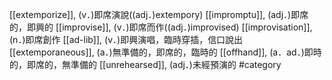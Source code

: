 [[extemporize]], (v．)即席演說((adj．)extempory) 
[[impromptu]], (adj．)即席的，即興的 
[[improvise]], (v．)即席而作((adj．)improvised) 
[[improvisation]], (n．)即席創作 
[[ad-lib]], (v．)即興演唱，臨時穿插，信口說出 
[[extemporaneous]], (a．)無準備的，即席的，臨時的 
[[offhand]], (a．ad．)即時的，即席的，無準備的 
[[unrehearsed]], (adj．)未經預演的 
#category
